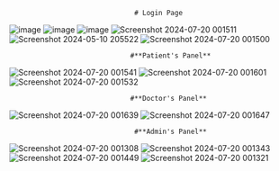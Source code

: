                                    # Login Page
![image](https://github.com/harshgarg99/CareLink/assets/111083578/dd1fd31c-8d29-4c9f-8765-7ab565a2dd92)
![image](https://github.com/harshgarg99/CareLink/assets/111083578/a13e4052-9dfa-4433-9de8-f31e510a9d5c)
![image](https://github.com/harshgarg99/CareLink/assets/111083578/9b075ced-67bf-4e75-89a5-ce0c849d13d2)
![Screenshot 2024-07-20 001511](https://github.com/user-attachments/assets/1f5096ee-8a7a-411a-a75b-d3d1c5327e38)
![Screenshot 2024-05-10 205522](https://github.com/yash-2587/Carelink..../assets/133660162/0b9fb548-aedc-40fd-85a4-935e3d3a4038)
![Screenshot 2024-07-20 001500](https://github.com/user-attachments/assets/5410c4b8-6218-4072-9b49-bd5aa3d074d7)


                                  #**Patient's Panel**
![Screenshot 2024-07-20 001541](https://github.com/user-attachments/assets/423927b8-c2bb-4a1d-a8e5-b6354797705e)
![Screenshot 2024-07-20 001601](https://github.com/user-attachments/assets/775e3658-98ba-4dcf-9121-bd6cac6ec29c)
![Screenshot 2024-07-20 001532](https://github.com/user-attachments/assets/94f14ebe-027c-46cc-827f-23072bf4fa9a)


                                  #**Doctor's Panel**
![Screenshot 2024-07-20 001639](https://github.com/user-attachments/assets/906564bd-6d94-40f6-8d93-54a870b81ff3)
![Screenshot 2024-07-20 001647](https://github.com/user-attachments/assets/153a07ab-d7d3-434e-b643-b63d03baf7a8)


                                   #**Admin's Panel**
![Screenshot 2024-07-20 001308](https://github.com/user-attachments/assets/18fcc6c5-3647-4e6e-b0a7-2c6d9091ed67)
![Screenshot 2024-07-20 001343](https://github.com/user-attachments/assets/df0c256e-6612-4e66-a297-c0f7758ba24d)
![Screenshot 2024-07-20 001449](https://github.com/user-attachments/assets/7685869c-3fe4-445f-a4bf-2f6c9a597217)
![Screenshot 2024-07-20 001321](https://github.com/user-attachments/assets/9f558043-e877-4d47-a527-0f4aaf43afbe)


















